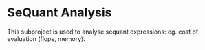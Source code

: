 SeQuant Analysis
===

This subproject is used to analyse sequant expressions: eg. cost of evaluation (flops, memory).
